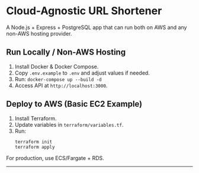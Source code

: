 # Cloud-Agnostic URL Shortener

A Node.js + Express + PostgreSQL app that can run both on AWS and any non-AWS hosting provider.

## Run Locally / Non-AWS Hosting
1. Install Docker & Docker Compose.
2. Copy `.env.example` to `.env` and adjust values if needed.
3. Run: `docker-compose up --build -d`
4. Access API at `http://localhost:3000`.

## Deploy to AWS (Basic EC2 Example)
1. Install Terraform.
2. Update variables in `terraform/variables.tf`.
3. Run:
   ```
   terraform init
   terraform apply
   ```

For production, use ECS/Fargate + RDS.

---
